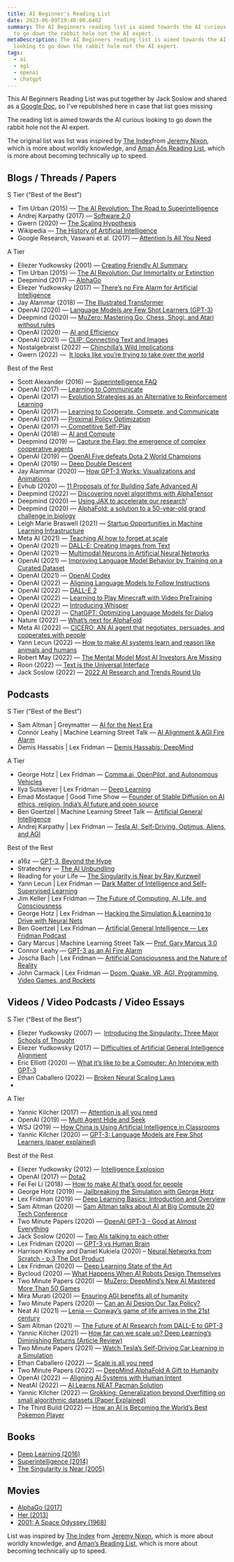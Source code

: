 ```yaml
---
title: AI Beginner's Reading List
date: 2023-06-09T19:40:00.640Z
summary: The AI Beginners reading list is aimed towards the AI curious looking
  to go down the rabbit hole not the AI expert.
metaDescription: The AI Beginners reading list is aimed towards the AI curious
  looking to go down the rabbit hole not the AI expert.
tags:
  - ai
  - agi
  - openai
  - chatgpt
---
```

This AI Beginners Reading List was put together by Jack Soslow and shared as a [Google Doc](https://docs.google.com/document/d/1bEQM1W-1fzSVWNbS4ne5PopB2b7j8zD4Jc3nm4rbK-U/edit), so I've republished here in case that list goes missing

The reading list is aimed towards the AI curious looking to go down the rabbit hole not the AI expert.

The original list was list was inspired by [The Index](https://docs.google.com/document/d/16GRHrEqy1p_ZrmLWIn0eUW4ELcEzol619pcZjRpCefM/edit)from [Jeremy Nixon](https://twitter.com/JvNixon), which is more about worldly knowledge, and [Aman‚Äôs Reading List](https://aman.ai/read/), which is more about becoming technically up to speed.

## Blogs / Threads / Papers

S Tier (“Best of the Best”)

* Tim Urban (2015) — [The AI Revolution: The Road to Superintelligence](https://waitbutwhy.com/2015/01/artificial-intelligence-revolution-1.html)
* Andrej Karpathy (2017) — [Software 2.0](https://karpathy.medium.com/)
* Gwern (2020) — [The Scaling Hypothesis](https://www.gwern.net/Scaling-hypothesis)
* Wikipedia — [The History of Artificial Intelligence](https://en.wikipedia.org/wiki/History_of_artificial_intelligence)
* Google Research, Vaswani et al. (2017) — [Attention Is All You Need](https://arxiv.org/abs/1706.03762)



A Tier

* Eliezer Yudkowsky (2001) — [Creating Friendly AI Summary](https://www.lesswrong.com/tag/creating-friendly-ai#:~:text=CFAI%20is%20about%20the%20design,are%20subject%20to%20design%20decisions.)
* Tim Urban (2015) — [The AI Revolution: Our Immortality or Extinction](https://waitbutwhy.com/2015/01/artificial-intelligence-revolution-2.html)
* Deepmind (2017) — [AlphaGo](https://www.deepmind.com/research/highlighted-research/alphago)
* Eliezer Yudkowsky (2017) — [There’s no Fire Alarm for Artificial Intelligence](https://www.lesswrong.com/posts/BEtzRE2M5m9YEAQpX/there-s-no-fire-alarm-for-artificial-general-intelligence)
* Jay Alammar (2018) — [The Illustrated Transformer](http://jalammar.github.io/illustrated-transformer/)
* OpenAI (2020) — [Language Models are Few Shot Learners (GPT-3)](https://arxiv.org/abs/2005.14165)
* Deepmind (2020) — [MuZero: Mastering Go, Chess, Shogi, and Atari without rules](https://www.deepmind.com/blog/muzero-mastering-go-chess-shogi-and-atari-without-rules)
* OpenAI (2020) — [AI and Efficiency](https://openai.com/blog/ai-and-efficiency/)
* OpenAI (2021) — [CLIP: Connecting Text and Images](https://openai.com/blog/clip/)
* Nostalgebraist (2022) — [Chinchilla’s Wild Implications](https://www.lesswrong.com/posts/6Fpvch8RR29qLEWNH/chinchilla-s-wild-implications)
* Gwern (2022) —  [It looks like you’re trying to take over the world](https://www.gwern.net/fiction/Clippy)



Best of the Rest

* Scott Alexander (2016) — [Superintelligence FAQ](https://www.lesswrong.com/posts/LTtNXM9shNM9AC2mp/superintelligence-faq)
* OpenAI (2017) — [Learning to Communicate](https://openai.com/blog/learning-to-communicate/)
* OpenAI (2017) — [Evolution Strategies as an Alternative to Reinforcement Learning](https://openai.com/blog/evolution-strategies/)
* OpenAI (2017) — [Learning to Cooperate, Compete, and Communicate](https://openai.com/blog/learning-to-cooperate-compete-and-communicate/)
* OpenAI (2017) — [Proximal Policy Optimization](https://openai.com/blog/openai-baselines-ppo/)
* OpenAI (2017) —[ Competitive Self-Play](https://openai.com/blog/competitive-self-play/)
* OpenAI (2018) — [AI and Compute](https://openai.com/blog/ai-and-compute/)
* Deepmind (2019) — [Capture the Flag: the emergence of complex cooperative agents](https://www.deepmind.com/blog/capture-the-flag-the-emergence-of-complex-cooperative-agents)
* OpenAI (2019) — [OpenAI Five defeats Dota 2 World Champions](https://openai.com/blog/openai-five-defeats-dota-2-world-champions/)
* OpenAI (2019) — [Deep Double Descent](https://openai.com/blog/deep-double-descent/)
* Jay Alammar (2020) — [How GPT-3 Works: Visualizations and Animations](https://jalammar.github.io/how-gpt3-works-visualizations-animations/)
* Evhub (2020) — [11 Proposals of for Building Safe Advanced AI](https://www.lesswrong.com/posts/fRsjBseRuvRhMPPE5/an-overview-of-11-proposals-for-building-safe-advanced-ai)
* Deepmind (2022) — [Discovering novel algorithms with AlphaTensor](https://www.deepmind.com/blog/discovering-novel-algorithms-with-alphatensor)
* Deepmind (2020) — [Using JAX to accelerate our research](https://www.deepmind.com/blog/using-jax-to-accelerate-our-research)’
* Deepmind (2020) — [AlphaFold: a solution to a 50-year-old grand challenge in biology](https://www.deepmind.com/blog/alphafold-a-solution-to-a-50-year-old-grand-challenge-in-biology)
* Leigh Marie Braswell (2021) — [Startup Opportunities in Machine Learning Infrastructure](https://leighmariebraswell.substack.com/p/startup-opportunities-in-machine)
* Meta AI (2021) — [Teaching AI how to forget at scale](https://ai.facebook.com/blog/teaching-ai-how-to-forget-at-scale/)
* OpenAI (2021) — [DALL-E: Creating Images from Text](https://openai.com/blog/dall-e/)
* OpenAI (2021) — [Multimodal Neurons in Artificial Neural Networks](https://openai.com/blog/multimodal-neurons/)
* OpenAI (2021) — [Improving Language Model Behavior by Training on a Curated Dataset](https://openai.com/blog/improving-language-model-behavior/)
* OpenAI (2021) — [OpenAI Codex](https://openai.com/blog/openai-codex/)
* OpenAI (2022) — [Aligning Language Models to Follow Instructions](https://openai.com/blog/instruction-following/)
* OpenAI (2022) — [DALL-E 2](https://openai.com/blog/dall-e-2/)
* OpenAI (2022) — [Learning to Play Minecraft with Video PreTraining](https://openai.com/blog/vpt/)
* OpenAI (2022) — [Introducing Whisper](https://openai.com/blog/whisper/)
* OpenAI (2022) — [ChatGPT: Optimizing Language Models for Dialog](https://openai.com/blog/chatgpt/)
* Nature (2022) — [What’s next for AlphaFold](https://www.nature.com/articles/d41586-022-00997-5)
* Meta AI (2022) — [CICERO: AN AI agent that negotiates, persuades, and cooperates with people](https://ai.facebook.com/blog/cicero-ai-negotiates-persuades-and-cooperates-with-people/)
* Yann Lecun (2022) — [How to make AI systems learn and reason like animals and humans](https://ai.facebook.com/blog/yann-lecun-advances-in-ai-research/)
* Robert May (2022) — [The Mental Model Most AI Investors Are Missing](https://investinginai.substack.com/p/the-mental-model-most-ai-investors)
* Roon (2022) — [Text is the Universal Interface](https://scale.com/blog/text-universal-interface)
* Jack Soslow (2022) — [2022 AI Research and Trends Round Up](https://twitter.com/JackSoslow/status/1600552299231051776)

## Podcasts

S Tier (“Best of the Best”)

* Sam Altman | Greymatter — [AI for the Next Era](https://open.spotify.com/episode/7taK2t3Xk2TbZfM4P3DA4Y?si=a76ee35134254f14)
* Connor Leahy | Machine Learning Street Talk — [AI Alignment & AGI Fire Alarm](https://open.spotify.com/episode/5zlcgQv37KZnS6i3Wlkd8A?si=6b868419a57a400e)
* Demis Hassabis | Lex Fridman — [Demis Hassabis: DeepMind](https://open.spotify.com/episode/1zcT7fUeArhjU8J7weCzvG?si=0240720c60904089)



A Tier

* George Hotz | Lex Fridman — [Comma.ai, OpenPilot, and Autonomous Vehicles](https://open.spotify.com/episode/0AE0Rd4y1X5s9swtggIoNB?si=78b3d2c785cc4a12)
* Ilya Sutskever | Lex Fridman — [Deep Learning](https://open.spotify.com/episode/1u3n11xrcap61wuuvK8RGn?si=20bd5d975bca4ed2)
* Emad Mostaque | Good Time Show — [Founder of Stable Diffusion on AI ethics, religion, India’s AI future and open source](https://open.spotify.com/episode/7hv6j1yTiW1Tz8JkpGqffJ?si=17180cd78c1942d8)
* Ben Goertzel | Machine Learning Street Talk — [Artificial General Intelligence](https://open.spotify.com/episode/5zlcgQv37KZnS6i3Wlkd8A?si=6b868419a57a400e)
* Andrej Karpathy | Lex Fridman — [Tesla AI, Self-Driving, Optimus, Aliens, and AGI](https://open.spotify.com/episode/28yFp9dzo61CiOf0Ejxxhe?si=a41b6af2640a406b)



Best of the Rest

* a16z — [GPT-3, Beyond the Hype](https://open.spotify.com/episode/6YhsDtDTBSnsdAXfKUsZHi?si=78f996a194bd450b)
* Stratechery — [The AI Unbundling](https://open.spotify.com/episode/0KhbryFLBCHPZDA8M1Guh1?si=2b8ed7e5b69f4d6f)
* Reading for your Life — [The Singularity is Near by Ray Kurzweil](https://open.spotify.com/episode/1Yzk9Ot3WPKmj7VQFEeGIw?si=7c2f653cdd4543d7)
* Yann Lecun | Lex Fridman — [Dark Matter of Intelligence and Self-Supervised Learning](https://open.spotify.com/episode/6NJt7waroZKSbkt9sZlD7I?si=6853f888be5d430b)
* Jim Keller | Lex Fridman — [The Future of Computing, AI, Life, and Consciousness](https://open.spotify.com/episode/13evHqkSPMpMMU1zfXEtAg?si=dc896123ed14419d)
* George Hotz | Lex Fridman — [Hacking the Simulation & Learning to Drive with Neural Nets](https://open.spotify.com/episode/1LUuv5NInzIUf3I4sCzZOk?si=571a230073484edb)
* Ben Goertzel | Lex Fridman — [Artificial General Intelligence — Lex Fridman Podcast](https://open.spotify.com/episode/7a1KzyIHHF51aTsuaEeejE?si=4b19f8aadfae4f4b)
* Gary Marcus | Machine Learning Street Talk — [Prof. Gary Marcus 3.0](https://open.spotify.com/episode/5E2fJ2F7cXvu0PJuvKvnmL?si=07f4e3f35da747ff)
* Connor Leahy — [GPT-3 as an AI Fire Alarm](https://open.spotify.com/episode/5zlcgQv37KZnS6i3Wlkd8A?si=6b868419a57a400e)
* Joscha Bach | Lex Fridman — [Artificial Consciousness and the Nature of Reality](https://open.spotify.com/episode/1jj1KRKXwPnj77ybmvjWKD?si=8UMuLEeJQ5yVPuPmgkFNCQ)
* John Carmack | Lex Fridman — [Doom, Quake, VR, AGI, Programming, Video Games, and Rockets](https://open.spotify.com/episode/3LddnZjkpflldHXnRZ0rrw?si=87689c23fb57467d)



## Videos / Video Podcasts / Video Essays

S Tier (“Best of the Best”)

* Eliezer Yudkowsky (2007) —  [Introducing the Singularity: Three Major Schools of Thought](https://www.youtube.com/watch?v=P6FXqVcLC9Y&t=2s)
* Eliezer Yudkowsky (2017) — [Difficulties of Artificial General Intelligence Alignment](https://www.youtube.com/watch?v=YicCAgjsky8&t=1684s)
* Eric Elliott (2020) — [What it’s like to be a Computer: An Interview with GPT-3](https://www.youtube.com/watch?v=PqbB07n_uQ4&list=LL9prNeWkI6ktwDLqP8675_w&index=439)
* Ethan Caballero (2022) — [Broken Neural Scaling Laws](https://www.youtube.com/watch?v=SV87S38M1J4)
*

A Tier

* Yannic Kilcher (2017) — [Attention is all you need](https://www.youtube.com/watch?v=iDulhoQ2pro)
* OpenAI (2019) — [Multi Agent Hide and Seek](https://www.youtube.com/watch?v=kopoLzvh5jY&list=FL9prNeWkI6ktwDLqP8675_w&index=15)
* WSJ (2019) — [How China is Using Artificial Intelligence in Classrooms](https://www.youtube.com/watch?v=JMLsHI8aV0g&list=LL9prNeWkI6ktwDLqP8675_w&index=424)
* Yannic Kilcher (2020) — [GPT-3: Language Models are Few Shot Learners (paper explained)](https://www.youtube.com/watch?v=SY5PvZrJhLE&t=7s)



Best of the Rest

* Eliezer Yudkowsky (2012) — [Intelligence Explosion](https://www.youtube.com/watch?v=D6peN9LiTWA&t=1838s)
* OpenAI (2017) — [Dota2](https://www.youtube.com/watch?v=l92J1UvHf6M&feature=emb_title)
* Fei Fei Li (2018) — [How to make AI that’s good for people](https://www.blog.google/perspectives/fei-fei-li/how-make-ai-good-for-people/)
* George Hotz (2019) — [Jailbreaking the Simulation with George Hotz](https://www.youtube.com/watch?v=ESXOAJRdcwQ&list=LL9prNeWkI6ktwDLqP8675_w&index=415&t=2065s)
* Lex Fridman (2019) — [Deep Learning Basics: Introduction and Overview](https://www.youtube.com/watch?v=O5xeyoRL95U&list=LL9prNeWkI6ktwDLqP8675_w&index=402&t=2s)
* Sam Altman (2020) — [Sam Altman talks about AI at Big Compute 20 Tech Conference](https://www.youtube.com/watch?v=0TRtSk-ufu0&list=PLq3rkhTjKmZq3ZbWW_dFVaaNAJG0mSkEd&index=25)
* Two Minute Papers (2020) — [OpenAI GPT-3 - Good at Almost Everything](https://www.youtube.com/watch?v=_x9AwxfjxvE&list=LL9prNeWkI6ktwDLqP8675_w&index=435)
* Jack Soslow (2020) — [Two AIs talking to each other](https://www.youtube.com/watch?v=jz78fSnBG0s&list=LL9prNeWkI6ktwDLqP8675_w&index=308)
* Lex Fridman (2020) — [GPT-3 vs Human Brain](https://www.youtube.com/watch?v=kpiY_LemaTc&list=LL9prNeWkI6ktwDLqP8675_w&index=365)
* Harrison Kinsley and Daniel Kukiela (2020) – [Neural Networks from Scratch - p.3 The Dot Product](https://www.youtube.com/watch?v=tMrbN67U9d4&list=LL9prNeWkI6ktwDLqP8675_w&index=403)
* Lex Fridman (2020) — [Deep Learning State of the Art](https://www.youtube.com/watch?v=0VH1Lim8gL8&list=LL9prNeWkI6ktwDLqP8675_w&index=405)
* Bycloud (2020) — [What Happens When AI Robots Design Themselves](https://www.youtube.com/watch?v=RAyQYCCYRP8&list=LL9prNeWkI6ktwDLqP8675_w&index=414)
* Two Minute Papers (2020) — [MuZero: DeepMind’s New AI Mastered More Than 50 Games](https://www.youtube.com/watch?v=hYV4-m7_SK8&list=LL9prNeWkI6ktwDLqP8675_w&index=421)
* Mira Murati (2020) — [Ensuring AGI benefits all of humanity](https://www.youtube.com/watch?v=SGY0WWsj1fA)
* Two Minute Papers (2020) — [Can an AI Design Our Tax Policy?](https://www.youtube.com/watch?v=Sr2ga3BBMTc&list=LL9prNeWkI6ktwDLqP8675_w&index=437)
* Neat AI (2021) — [Lenia — Conway’s game of life arrives in the 21st century](https://www.youtube.com/watch?v=7-97RhAZhXI&list=FL9prNeWkI6ktwDLqP8675_w&index=3)
* Sam Altman (2021) — [The Future of AI Research from DALL-E to GPT-3](https://www.youtube.com/watch?v=rr8N5IOvTGk&list=LL9prNeWkI6ktwDLqP8675_w&index=99)
* Yannic Kilcher (2021) — [How far can we scale up? Deep Learning’s Diminishing Returns (Article Review)](https://www.youtube.com/watch?v=wTzvKB6D_34&list=LL9prNeWkI6ktwDLqP8675_w&index=191)
* Two Minute Papers (2021) — [Watch Tesla’s Self-Driving Car Learning in a Simulation](https://www.youtube.com/watch?v=6hkiTejoyms&list=LL9prNeWkI6ktwDLqP8675_w&index=201)
* Ethan Caballero (2022) — [Scale is all you need](https://www.youtube.com/watch?v=UPlv-lFWITI&t=483s)
* Two Minute Papers (2022) — [DeepMind AlphaFold A Gift to Humanity](https://www.youtube.com/watch?v=FYVf0bRgO5Q&list=LL9prNeWkI6ktwDLqP8675_w&index=97)
* OpenAI (2022) — [Aligning AI Systems with Human Intent](https://www.youtube.com/watch?v=yWDUzNiWPJA&list=LL9prNeWkI6ktwDLqP8675_w&index=102)
* NeatAI (2022) — [AI Learns NEAT Pacman Solution](https://www.youtube.com/watch?v=iNSx-pB8t54&list=LL9prNeWkI6ktwDLqP8675_w&index=105)
* Yannic Kilcher (2022) — [Grokking: Generalization beyond Overfitting on small algorithmic datasets (Paper Explained)](https://www.youtube.com/watch?v=dND-7llwrpw&list=LL9prNeWkI6ktwDLqP8675_w&index=189)
* The Third Build (2022) — [How an AI is Becoming the World’s Best Pokemon Player](https://www.youtube.com/watch?v=rhvj7CmTRkg&list=LL9prNeWkI6ktwDLqP8675_w&index=206&t=411s)

## Books

* [Deep Learning (2016)](https://www.deeplearningbook.org/)
* [Superintelligence (2014)](https://www.amazon.com/Superintelligence-Nick-Bostrom-audiobook/dp/B00LPMFE9Y)
* [The Singularity is Near (2005)](https://www.amazon.com/Singularity-Near-Humans-Transcend-Biology/dp/0143037889)

## Movies

* [AlphaGo (2017)](https://www.rottentomatoes.com/m/alphago)
* [Her (2013)](https://www.rottentomatoes.com/m/her)
* [2001: A Space Odyssey (1968)](https://www.imdb.com/title/tt0062622/)



List was inspired by [The Index](https://docs.google.com/document/d/16GRHrEqy1p_ZrmLWIn0eUW4ELcEzol619pcZjRpCefM/edit) from [Jeremy Nixon](https://twitter.com/JvNixon), which is more about worldly knowledge, and [Aman’s Reading List](https://aman.ai/read/), which is more about becoming technically up to speed.